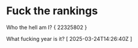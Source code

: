 # Fuck the rankings

Who the hell am I?
{ 22325802 }

What fucking year is it?
[ 2025-03-24T14:26:40Z ]

